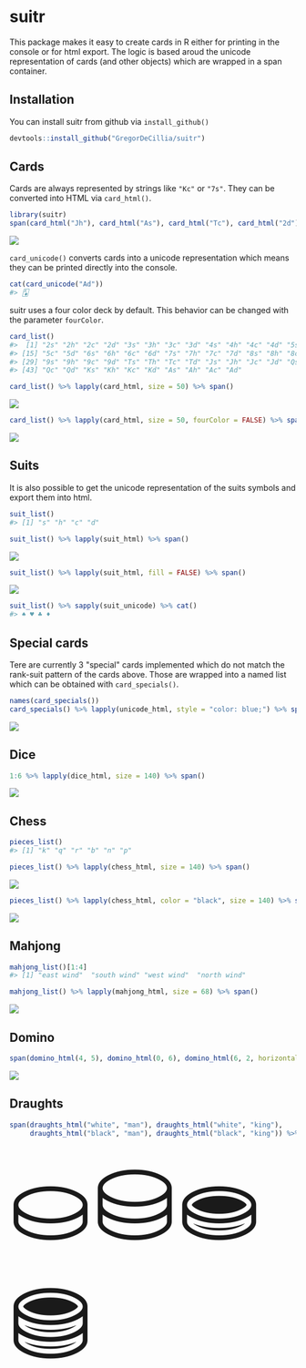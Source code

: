 
<!-- README.md is generated from README.Rmd. Please edit that file -->
suitr <img src="man/figures/logo.png" align="right" alt=""/>
============================================================

This package makes it easy to create cards in R either for printing in the console or for html export. The logic is based aroud the unicode representation of cards (and other objects) which are wrapped in a span container.

Installation
------------

You can install suitr from github via `install_github()`

``` r
devtools::install_github("GregorDeCillia/suitr")
```

Cards
-----

Cards are always represented by strings like `"Kc"` or `"7s"`. They can be converted into HTML via `card_html()`.

``` r
library(suitr)
span(card_html("Jh"), card_html("As"), card_html("Tc"), card_html("2d"))
```

![](README_figures/JhAsTc2d.png)

`card_unicode()` converts cards into a unicode representation which means they can be printed directly into the console.

``` r
cat(card_unicode("Ad"))
#> 🃁
```

suitr uses a four color deck by default. This behavior can be changed with the parameter `fourColor`.

``` r
card_list()
#>  [1] "2s" "2h" "2c" "2d" "3s" "3h" "3c" "3d" "4s" "4h" "4c" "4d" "5s" "5h"
#> [15] "5c" "5d" "6s" "6h" "6c" "6d" "7s" "7h" "7c" "7d" "8s" "8h" "8c" "8d"
#> [29] "9s" "9h" "9c" "9d" "Ts" "Th" "Tc" "Td" "Js" "Jh" "Jc" "Jd" "Qs" "Qh"
#> [43] "Qc" "Qd" "Ks" "Kh" "Kc" "Kd" "As" "Ah" "Ac" "Ad"
```

``` r
card_list() %>% lapply(card_html, size = 50) %>% span()
```

![](README_figures/deck_4c.png)

``` r
card_list() %>% lapply(card_html, size = 50, fourColor = FALSE) %>% span()
```

![](README_figures/deck_2c.png)

Suits
-----

It is also possible to get the unicode representation of the suits symbols and export them into html.

``` r
suit_list()
#> [1] "s" "h" "c" "d"
```

``` r
suit_list() %>% lapply(suit_html) %>% span()
```

![](README_figures/suits_filled.png)

``` r
suit_list() %>% lapply(suit_html, fill = FALSE) %>% span()
```

![](README_figures/suits_unfilled.png)

``` r
suit_list() %>% sapply(suit_unicode) %>% cat()
#> ♠ ♥ ♣ ♦
```

Special cards
-------------

Tere are currently 3 "special" cards implemented which do not match the rank-suit pattern of the cards above. Those are wrapped into a named list which can be obtained with `card_specials()`.

``` r
names(card_specials())
card_specials() %>% lapply(unicode_html, style = "color: blue;") %>% span()
```

![](README_figures/cards_special.png)

Dice
----

``` r
1:6 %>% lapply(dice_html, size = 140) %>% span()
```

![](README_figures/dice.png)

Chess
-----

``` r
pieces_list()
#> [1] "k" "q" "r" "b" "n" "p"
```

``` r
pieces_list() %>% lapply(chess_html, size = 140) %>% span()
```

![](README_figures/pieces_white.png)

``` r
pieces_list() %>% lapply(chess_html, color = "black", size = 140) %>% span()
```

![](README_figures/pieces_black.png)

Mahjong
-------

``` r
mahjong_list()[1:4]
#> [1] "east wind"  "south wind" "west wind"  "north wind"
```

``` r
mahjong_list() %>% lapply(mahjong_html, size = 68) %>% span()
```

![](README_figures/mahjong.png)

Domino
------

``` r
span(domino_html(4, 5), domino_html(0, 6), domino_html(6, 2, horizontal = FALSE))
```

![](README_figures/domino.png)

Draughts
--------

``` r
span(draughts_html("white", "man"), draughts_html("white", "king"),
     draughts_html("black", "man"), draughts_html("black", "king")) %>% browsable()
```

<!--html_preserve-->
<span> <span style="font-size: 172px;">⛀</span> <span style="font-size: 172px;">⛁</span> <span style="font-size: 172px;">⛂</span> <span style="font-size: 172px;">⛃</span> </span><!--/html_preserve-->
